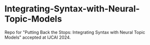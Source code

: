 # Integrating-Syntax-with-Neural-Topic-Models
Repo for "Putting Back the Stops: Integrating Syntax with Neural Topic Models" accepted at IJCAI 2024.
